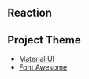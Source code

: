 ## Reaction

## Project Theme

- [Material UI](https://material-ui-next.com/)
- [Font Awesome](https://fontawesome.com/)
